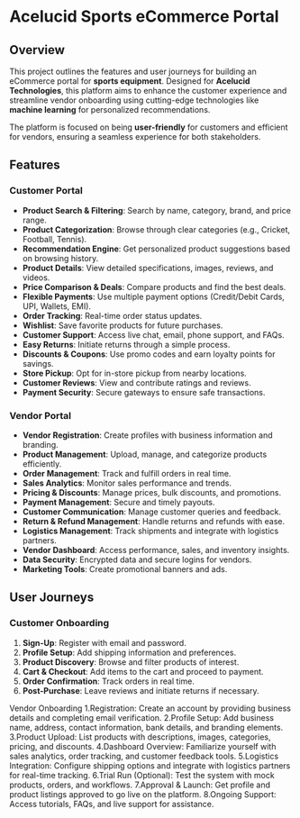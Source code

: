 # Acelucid Sports eCommerce Portal

## Overview
This project outlines the features and user journeys for building an eCommerce portal for **sports equipment**. Designed for **Acelucid Technologies**, this platform aims to enhance the customer experience and streamline vendor onboarding using cutting-edge technologies like **machine learning** for personalized recommendations. 

The platform is focused on being **user-friendly** for customers and efficient for vendors, ensuring a seamless experience for both stakeholders.



## Features

### **Customer Portal**
- **Product Search & Filtering**: Search by name, category, brand, and price range.
- **Product Categorization**: Browse through clear categories (e.g., Cricket, Football, Tennis).
- **Recommendation Engine**: Get personalized product suggestions based on browsing history.
- **Product Details**: View detailed specifications, images, reviews, and videos.
- **Price Comparison & Deals**: Compare products and find the best deals.
- **Flexible Payments**: Use multiple payment options (Credit/Debit Cards, UPI, Wallets, EMI).
- **Order Tracking**: Real-time order status updates.
- **Wishlist**: Save favorite products for future purchases.
- **Customer Support**: Access live chat, email, phone support, and FAQs.
- **Easy Returns**: Initiate returns through a simple process.
- **Discounts & Coupons**: Use promo codes and earn loyalty points for savings.
- **Store Pickup**: Opt for in-store pickup from nearby locations.
- **Customer Reviews**: View and contribute ratings and reviews.
- **Payment Security**: Secure gateways to ensure safe transactions.

### **Vendor Portal**
- **Vendor Registration**: Create profiles with business information and branding.
- **Product Management**: Upload, manage, and categorize products efficiently.
- **Order Management**: Track and fulfill orders in real time.
- **Sales Analytics**: Monitor sales performance and trends.
- **Pricing & Discounts**: Manage prices, bulk discounts, and promotions.
- **Payment Management**: Secure and timely payouts.
- **Customer Communication**: Manage customer queries and feedback.
- **Return & Refund Management**: Handle returns and refunds with ease.
- **Logistics Management**: Track shipments and integrate with logistics partners.
- **Vendor Dashboard**: Access performance, sales, and inventory insights.
- **Data Security**: Encrypted data and secure logins for vendors.
- **Marketing Tools**: Create promotional banners and ads.



## User Journeys

### **Customer Onboarding**
1. **Sign-Up**: Register with email and password.
2. **Profile Setup**: Add shipping information and preferences.
3. **Product Discovery**: Browse and filter products of interest.
4. **Cart & Checkout**: Add items to the cart and proceed to payment.
5. **Order Confirmation**: Track orders in real time.
6. **Post-Purchase**: Leave reviews and initiate returns if necessary.

Vendor Onboarding
1.Registration: Create an account by providing business details and completing email verification.
2.Profile Setup: Add business name, address, contact information, bank details, and branding elements.
3.Product Upload: List products with descriptions, images, categories, pricing, and discounts.
4.Dashboard Overview: Familiarize yourself with sales analytics, order tracking, and customer feedback tools.
5.Logistics Integration: Configure shipping options and integrate with logistics partners for real-time tracking.
6.Trial Run (Optional): Test the system with mock products, orders, and workflows.
7.Approval & Launch: Get profile and product listings approved to go live on the platform.
8.Ongoing Support: Access tutorials, FAQs, and live support for assistance.

